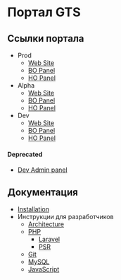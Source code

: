 # Портал GTS

## Ссылки портала

- Prod
    - [Web Site](http://www.gotostans.com/)
    - [BO Panel](http://admin.gotostans.com)
    - [HO Panel](http://hotel.gotostans.com)
- Alpha
    - [Web Site](http://alpha-www.gotostans.com)
    - [BO Panel](http://alpha-admin.gotostans.com)
    - [HO Panel](http://alpha-hotel.gotostans.com)
- Dev
    - [Web Site](http://dev-www.gotostans.com)
    - [BO Panel](http://dev-admin.gotostans.com)
    - [HO Panel](http://dev-hotel.gotostans.com)

#### Deprecated

- [Dev Admin panel](http://bspems.qcthmb.gotostans.com/)

## Документация

- [Installation](docs/setup.md)
- Инструкции для разработчиков
    - [Architecture](docs/conventions/architecture.md)
    - [PHP](docs/conventions/php.md)
        - [Laravel](docs/conventions/laravel.md)
        - [PSR](docs/conventions/psr.md)
    - [Git](docs/conventions/git.md)
    - [MySQL](docs/conventions/mysql.md)
    - [JavaScript](docs/conventions/js.md)
